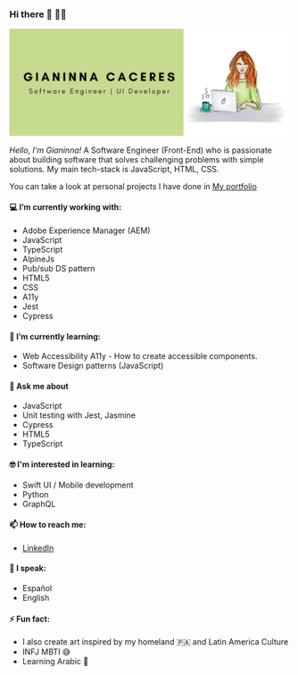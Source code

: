 ### Hi there 👋 :woman_technologist:

<!--
**caceresGianinna/caceresGianinna** is a ✨ _special_ ✨ repository because its `README.md` (this file) appears on your GitHub profile.

Here are some ideas to get you started:

- 🔭 I’m currently working on ...
- 🌱 I’m currently learning ...
- 👯 I’m looking to collaborate on ...
- 🤔 I’m looking for help with ...
- 💬 Ask me about ...
- 📫 How to reach me: ...
- 😄 Pronouns: ...
- ⚡ Fun fact: ...
-->

![Header](https://github.com/caceresGianinna/caceresGianinna/blob/master/header.png)

*Hello, I'm Gianinna!* A Software Engineer (Front-End) who is passionate about building software that solves challenging problems with simple solutions. My main tech-stack is JavaScript, HTML, CSS. 

You can take a look at personal projects I have done in [My portfolio](https://caceresgianinna.github.io/portfolio/)

#### :computer:  I’m currently working with: 
- Adobe Experience Manager (AEM)
- JavaScript
- TypeScript
- AlpineJs
- Pub/sub DS pattern
- HTML5
- CSS
- A11y
- Jest
- Cypress


#### 🌱  I’m currently learning:
- Web Accessibility A11y - How to create accessible components.
- Software Design patterns (JavaScript) 

#### 💬 Ask me about 
- JavaScript
- Unit testing with Jest, Jasmine
- Cypress
- HTML5
- TypeScript


#### :nerd_face: I'm interested in learning:
- Swift UI / Mobile development
- Python
- GraphQL

#### 📫  How to reach me: 
- [LinkedIn](https://www.linkedin.com/in/gicaceres/)

#### :speech_balloon:  I speak:
- Español
- English

#### ⚡ Fun fact:
- I also create art inspired by my homeland 🇵🇦 and Latin America Culture 
- INFJ MBTI 😅
- Learning Arabic 🥅
